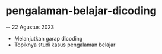 # pengalaman-belajar-dicoding
-- 22 Agustus 2023
  - Melanjutkan garap dicoding
  - Topiknya studi kasus pengalaman belajar
